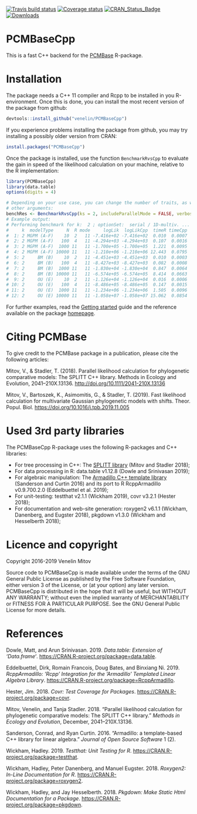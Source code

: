 
<!-- README.md is generated from README.Rmd. Please edit that file -->

[![Travis build
status](https://travis-ci.com/venelin/PCMBaseCpp.svg?branch=master)](https://travis-ci.com/venelin/PCMBaseCpp)
[![Coverage
status](https://codecov.io/gh/venelin/PCMBaseCpp/branch/master/graph/badge.svg)](https://codecov.io/github/venelin/PCMBaseCpp?branch=master)
[![CRAN\_Status\_Badge](http://www.r-pkg.org/badges/version/PCMBaseCpp?color=blue)](https://cran.r-project.org/package=PCMBaseCpp)
[![Downloads](http://cranlogs.r-pkg.org/badges/PCMBaseCpp?color=blue)](https://cran.r-project.org/package=PCMBaseCpp)

# PCMBaseCpp

This is a fast C++ backend for the
[PCMBase](https://venelin.github.io/PCMBase) R-package.

# Installation

The package needs a C++ 11 compiler and Rcpp to be installed in you
R-environment. Once this is done, you can install the most recent
version of the package from github:

``` r
devtools::install_github("venelin/PCMBaseCpp")
```

If you experience problems installing the package from github, you may
try installing a possibly older version from CRAN:

``` r
install.packages("PCMBaseCpp")
```

Once the package is installed, use the function `BenchmarkRvsCpp` to
evaluate the gain in speed of the likelihood calculation on your
machine, relative to the R implementation:

``` r
library(PCMBaseCpp)
library(data.table)
options(digits = 4)

# Depending on your use case, you can change the number of traits, as well as the 
# other arguments:
benchRes <- BenchmarkRvsCpp(ks = 2, includeParallelMode = FALSE, verbose = TRUE)
# Example output:
# Performing benchmark for k:  2 ; optionSet:  serial / 1D-multiv. ...
#     k  modelType     N  R mode     logLik  logLikCpp  timeR timeCpp
#  1: 2 MGPM (A-F)    10  2   11 -7.416e+02 -7.416e+02  0.010  0.0007
#  2: 2 MGPM (A-F)   100  4   11 -4.294e+03 -4.294e+03  0.107  0.0016
#  3: 2 MGPM (A-F)  1000 11   11 -1.700e+05 -1.700e+05  1.221  0.0095
#  4: 2 MGPM (A-F) 10000 11   11 -1.210e+06 -1.210e+06 12.443  0.0795
#  5: 2     BM (B)    10  2   11 -4.451e+03 -4.451e+03  0.010  0.0003
#  6: 2     BM (B)   100  4   11 -8.427e+03 -8.427e+03  0.082  0.0008
#  7: 2     BM (B)  1000 11   11 -1.830e+04 -1.830e+04  0.847  0.0064
#  8: 2     BM (B) 10000 11   11 -6.574e+05 -6.574e+05  8.414  0.0663
#  9: 2     OU (E)    10  2   11 -1.126e+04 -1.126e+04  0.016  0.0006
# 10: 2     OU (E)   100  4   11 -8.486e+05 -8.486e+05  0.147  0.0015
# 11: 2     OU (E)  1000 11   11 -1.234e+06 -1.234e+06  1.505  0.0096
# 12: 2     OU (E) 10000 11   11 -1.058e+07 -1.058e+07 15.062  0.0854
```

For further examples, read the [Getting
started](https://venelin.github.io/PCMBaseCpp/articles/PCMBaseCpp.html)
guide and the reference available on the package
[homepage](https://venelin.github.io/PCMBaseCpp).

# Citing PCMBase

To give credit to the PCMBase package in a publication, please cite the
following articles:

Mitov, V., & Stadler, T. (2018). Parallel likelihood calculation for
phylogenetic comparative models: The SPLITT C++ library. Methods in
Ecology and Evolution, 2041–210X.13136.
<http://doi.org/10.1111/2041-210X.13136>

Mitov, V., Bartoszek, K., Asimomitis, G., & Stadler, T. (2019). Fast
likelihood calculation for multivariate Gaussian phylogenetic models
with shifts. Theor. Popul. Biol.
<https://doi.org/10.1016/j.tpb.2019.11.005>

# Used 3rd party libraries

The PCMBaseCpp R-package uses the following R-packages and C++
libraries:

  - For tree processing in C++: The [SPLITT
    library](https://venelin.github.io/SPLITT) (Mitov and Stadler 2018);
  - For data processing in R: data.table v1.12.8 (Dowle and Srinivasan
    2019);
  - For algebraic manipulation: The [Armadillo C++ template
    library](http://arma.sourceforge.net/) (Sanderson and Curtin 2016)
    and its port to R RcppArmadillo v0.9.700.2.0 (Eddelbuettel et al.
    2019);
  - For unit-testing: testthat v2.1.1 (Wickham 2019), covr v3.2.1
    (Hester 2018);
  - For documentation and web-site generation: roxygen2 v6.1.1 (Wickham,
    Danenberg, and Eugster 2018), pkgdown v1.3.0 (Wickham and
    Hesselberth 2018);

# Licence and copyright

Copyright 2016-2019 Venelin Mitov

Source code to PCMBaseCpp is made available under the terms of the GNU
General Public License as published by the Free Software Foundation,
either version 3 of the License, or (at your option) any later version.
PCMBaseCpp is distributed in the hope that it will be useful, but
WITHOUT ANY WARRANTY; without even the implied warranty of
MERCHANTABILITY or FITNESS FOR A PARTICULAR PURPOSE. See the GNU General
Public License for more details.

# References

<div id="refs" class="references">

<div id="ref-R-data.table">

Dowle, Matt, and Arun Srinivasan. 2019. *Data.table: Extension of
‘Data.frame‘*. <https://CRAN.R-project.org/package=data.table>.

</div>

<div id="ref-R-RcppArmadillo">

Eddelbuettel, Dirk, Romain Francois, Doug Bates, and Binxiang Ni. 2019.
*RcppArmadillo: ’Rcpp’ Integration for the ’Armadillo’ Templated Linear
Algebra Library*. <https://CRAN.R-project.org/package=RcppArmadillo>.

</div>

<div id="ref-R-covr">

Hester, Jim. 2018. *Covr: Test Coverage for Packages*.
<https://CRAN.R-project.org/package=covr>.

</div>

<div id="ref-Mitov:2018dqa">

Mitov, Venelin, and Tanja Stadler. 2018. “Parallel likelihood
calculation for phylogenetic comparative models: The SPLITT C++
library.” *Methods in Ecology and Evolution*, December,
2041–210X.13136.

</div>

<div id="ref-Sanderson:2016cs">

Sanderson, Conrad, and Ryan Curtin. 2016. “Armadillo: a template-based
C++ library for linear algebra.” *Journal of Open Source Software* 1
(2).

</div>

<div id="ref-R-testthat">

Wickham, Hadley. 2019. *Testthat: Unit Testing for R*.
<https://CRAN.R-project.org/package=testthat>.

</div>

<div id="ref-R-roxygen2">

Wickham, Hadley, Peter Danenberg, and Manuel Eugster. 2018. *Roxygen2:
In-Line Documentation for R*.
<https://CRAN.R-project.org/package=roxygen2>.

</div>

<div id="ref-R-pkgdown">

Wickham, Hadley, and Jay Hesselberth. 2018. *Pkgdown: Make Static Html
Documentation for a Package*.
<https://CRAN.R-project.org/package=pkgdown>.

</div>

</div>
